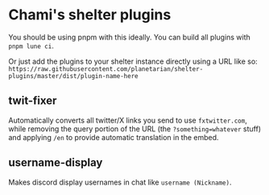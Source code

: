 # Chami's shelter plugins

You should be using pnpm with this ideally.
You can build all plugins with `pnpm lune ci`.

Or just add the plugins to your shelter instance directly using a URL like so:
`https://raw.githubusercontent.com/planetarian/shelter-plugins/master/dist/plugin-name-here`

## twit-fixer

Automatically converts all twitter/X links you send to use `fxtwitter.com`, while removing the query portion of the URL (the `?something=whatever` stuff) and applying `/en` to provide automatic translation in the embed.

## username-display

Makes discord display usernames in chat like `username (Nickname)`.
